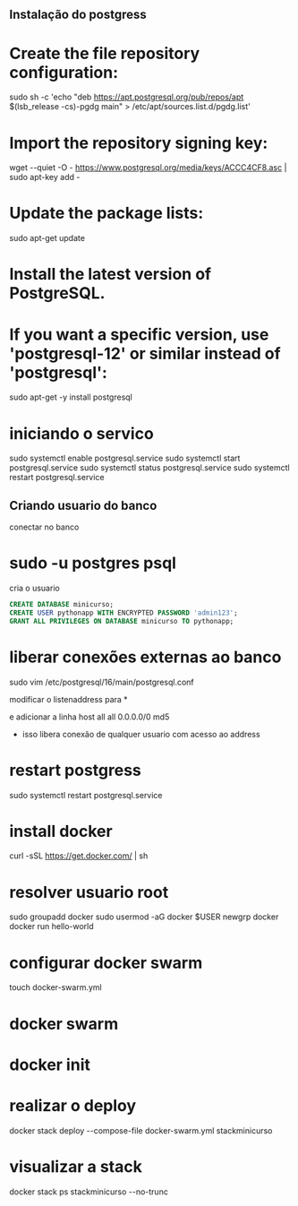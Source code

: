 ## Instalação do postgress

# Create the file repository configuration:
sudo sh -c 'echo "deb https://apt.postgresql.org/pub/repos/apt $(lsb_release -cs)-pgdg main" > /etc/apt/sources.list.d/pgdg.list'

# Import the repository signing key:
wget --quiet -O - https://www.postgresql.org/media/keys/ACCC4CF8.asc | sudo apt-key add -

# Update the package lists:
sudo apt-get update

# Install the latest version of PostgreSQL.
# If you want a specific version, use 'postgresql-12' or similar instead of 'postgresql':
sudo apt-get -y install postgresql


# iniciando o servico

sudo systemctl enable postgresql.service
sudo systemctl start postgresql.service
sudo systemctl status postgresql.service
sudo systemctl restart postgresql.service


## Criando usuario do banco



conectar no banco
# sudo -u postgres psql

cria o usuario

```sql
CREATE DATABASE minicurso;
CREATE USER pythonapp WITH ENCRYPTED PASSWORD 'admin123';
GRANT ALL PRIVILEGES ON DATABASE minicurso TO pythonapp;
```


# liberar conexões externas ao banco


sudo vim /etc/postgresql/16/main/postgresql.conf

modificar o listenaddress para *

e adicionar a linha
host    all             all             0.0.0.0/0               md5

* isso libera conexão de qualquer usuario com acesso ao address

# restart postgress
sudo systemctl restart postgresql.service


# install docker

curl -sSL https://get.docker.com/ | sh

# resolver usuario root

sudo groupadd docker
sudo usermod -aG docker $USER
newgrp docker
docker run hello-world


# configurar docker swarm

touch docker-swarm.yml


# docker swarm

# docker init 

# realizar o deploy
docker stack deploy --compose-file docker-swarm.yml stackminicurso


# visualizar a stack
docker stack ps stackminicurso --no-trunc


